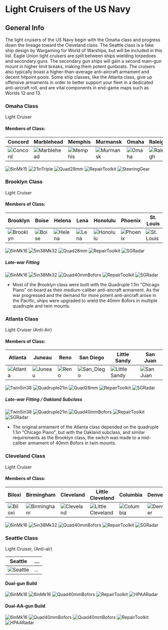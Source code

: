 # Light Cruisers of the US Navy

## General Info

The light cruisers of the US Navy begin with the Omaha class and progress down the lineage toward the Cleveland class. The Seattle class is a fake ship design by Wargaming for World of Warships, but will be included in this list. Eagle Union light cruisers are split between ships wielding torpedoes and secondary guns. The secondary gun ships will gain a second main-gun mount in higher limit breaks, making them potent gunboats. The cruisers also typically boast a higher-than-average anti-aircraft armament and decent hitpoint pools. Some ship classes, like the Atlanta class, give up offensive armaments in order to better support your fleet in a dedicated anti-aircraft roll, and are vital components in end-game maps such as Worlds 12 and 13.

### Omaha Class

Light Cruiser <br/>

#### Members of Class: <br/>
Concord | Marblehead | Memphis | Murmansk | Omaha | Raleigh | Richmond
| ----- | ----- | ----- | ----- | ----- | ----- | ----- |
![Concord](/Icons/Ship/EagleUnion/Concord.png) | ![Marblehead](/Icons/Ship/EagleUnion/Marblehead.png) | ![Memphis](/Icons/Ship/EagleUnion/Memphis.png) | ![Murmansk](/Icons/Ship/EagleUnion/Murmansk.png) | ![Omaha](/Icons/Ship/EagleUnion/Omaha.png) | ![Raleigh](/Icons/Ship/EagleUnion/Raleigh.png) | ![Richmond](/Icons/Ship/EagleUnion/Richmond.png)

![6inMk15](/Icons/Equipment/Guns/CL/Twin6inMk15.png)
![21inTriple](/Icons/Equipment/Torpedo/Surface/21inTripleUSN.png)
![Quad28mm](/Icons/Equipment/AA/Quad1in.png)
![RepairToolkit](/Icons/Equipment/Auxiliary/RepairToolkit.png)
![SteeringGear](/Icons/Equipment/Auxiliary/SteeringGear.png) <br/>

### Brooklyn Class

Light Cruiser <br/>

#### Members of Class: <br/>
Brooklyn | Boise | Helena | Lena | Honolulu | Phoenix | St. Louis
| ----- | ----- | ----- | ----- | ----- | ----- | ----- |
![Brooklyn](/Icons/Ship/EagleUnion/Brooklyn.png) | ![Boise](/Icons/Ship/EagleUnion/Boise.png) | ![Helena](/Icons/Ship/EagleUnion/Helena.png) | ![Lena](/Icons/Ship/EagleUnion/Lena.png) | ![Honolulu](/Icons/Ship/EagleUnion/Honolulu.png) | ![Phoenix](/Icons/Ship/EagleUnion/Phoenix.png) | ![St. Louis](/Icons/Ship/EagleUnion/StLouis.png)

![6inMk16](/Icons/Equipment/Guns/CL/Triple6inMk16Mod1.png)
![5in38Mk32](/Icons/Equipment/Guns/DD/5in38Mk32.png)
![Quad28mm](/Icons/Equipment/AA/Quad1in.png)
![RepairToolkit](/Icons/Equipment/Auxiliary/RepairToolkit.png)
![SGRadar](/Icons/Equipment/Auxiliary/SGRadar.png) <br/>

##### Late-war Fitting  <br/>

![6inMk16](/Icons/Equipment/Guns/CL/Triple6inMk16Mod1.png)
![5in38Mk32](/Icons/Equipment/Guns/DD/5in38Mk32.png)
![Quad40mmBofors](/Icons/Equipment/AA/Quad40mmUSN.png)
![RepairToolkit](/Icons/Equipment/Auxiliary/RepairToolkit.png)
![SGRadar](/Icons/Equipment/Auxiliary/SGRadar.png) <br/>

* Most of the Brooklyn class were built with the Quadruple 1.1in "Chicago Piano" on board as their medium-caliber anti-aircraft armament. As the war progressed and the demand for more potent anti-aircraft arose in the Pacific, ships were upgraded to wield the 40mm Bofors in multiple quadruple and twin mounts.

### Atlanta Class

Light Cruiser (Anti-Air) <br/>

#### Members of Class: <br/>
Atlanta | Juneau | Reno | San Diego | Little Sandy | San Juan
| ----- | ----- | ----- | ----- | ----- | ----- |
![Atlanta](/Icons/Ship/EagleUnion/Atlanta.png) | ![Juneau](/Icons/Ship/EagleUnion/Juneau.png) | ![Reno](/Icons/Ship/EagleUnion/Reno.png) | ![San_Diego](/Icons/Ship/EagleUnion/San_Diego.png) | ![Little Sandy](/Icons/Ship/EagleUnion/Sandy_Chan.png) | ![San Juan](/Icons/Ship/EagleUnion/San_Juan.png)

![Twin5in38](/Icons/Equipment/Guns/DD/Twin5in38.png)
![Quadruple21in](/Icons/Equipment/Torpedo/Surface/21inQuadrupleUSN.png)
![Quad28mm](/Icons/Equipment/AA/Quad1in.png)
![RepairToolkit](/Icons/Equipment/Auxiliary/RepairToolkit.png)
![SGRadar](/Icons/Equipment/Auxiliary/AirRadar.png) <br/>

##### Late-war Fitting / Oakland Subclass <br/>

![Twin5in38](/Icons/Equipment/Guns/DD/Twin5in38.png)
![Quadruple21in](/Icons/Equipment/Torpedo/Surface/21inQuadrupleUSN.png)
![Quad40mmBofors](/Icons/Equipment/AA/Twin40mmUSN.png)
![RepairToolkit](/Icons/Equipment/Auxiliary/RepairToolkit.png)
![SGRadar](/Icons/Equipment/Auxiliary/AirRadar.png) <br/>

* The original armament of the Atlanta class depended on the quadruple 1.1in "Chicago Piano", but with the Oakland subclass, and similar requirements as the Brooklyn class, the switch was made to a mid-caliber armament of 40mm Bofors in twin mounts.

### Cleveland Class

Light Cruiser <br/>

#### Members of Class: <br/>
Biloxi | Birmingham | Cleveland | Little Cleveland | Columbia | Denver | Montpelier
| ----- | ----- | ----- | ----- | ----- | ----- | ----- |
![Biloxi](/Icons/Ship/EagleUnion/Biloxi.png) | ![Birmingham](/Icons/Ship/EagleUnion/Birmingham.png) | ![Cleveland](/Icons/Ship/EagleUnion/Cleveland.png) | ![Little Cleveland](/Icons/Ship/EagleUnion/Cleveland_Chan.png) | ![Columbia](/Icons/Ship/EagleUnion/Columbia.png) | ![Denver](/Icons/Ship/EagleUnion/Denver.png) | ![Montpelier](/Icons/Ship/EagleUnion/Montpelier.png) <br/>

![6inMk16](/Icons/Equipment/Guns/CL/Triple6inMk16Mod1.png)
![5in38Mk32](/Icons/Equipment/Guns/DD/5in38Mk32.png)
![Quad40mmBofors](/Icons/Equipment/AA/Quad40mmUSN.png)
![RepairToolkit](/Icons/Equipment/Auxiliary/RepairToolkit.png)
![SGRadar](/Icons/Equipment/Auxiliary/SGRadar.png) <br/>

### Seattle Class

Light Cruiser, (Anti-air)

Seattle | ....
| ----- | ----- |
![Seattle](/Icons/Ship/EagleUnion/Seattle.png) |      ...        <br/>

#### Dual-gun Build

![6inMk16](/Icons/Equipment/Guns/CL/Triple6inMk17.png)
![6inMk16](/Icons/Equipment/Guns/CL/Triple6inMk17.png)
![Quad40mmBofors](/Icons/Equipment/AA/Quad40mmUSN.png)
![RepairToolkit](/Icons/Equipment/Auxiliary/RepairToolkit.png)
![HPAARadar](/Icons/Equipment/Auxiliary/HPAARadar.png) <br/>

#### Dual-AA-gun Build

![6inMk16](/Icons/Equipment/Guns/CL/Triple6inMk17.png)
![Quad40mmBofors](/Icons/Equipment/AA/20mmOerlikonMk2.png)
![Quad40mmBofors](/Icons/Equipment/AA/Quad40mmUSN.png)
![RepairToolkit](/Icons/Equipment/Auxiliary/RepairToolkit.png)
![HPAARadar](/Icons/Equipment/Auxiliary/HPAARadar.png) <br/>